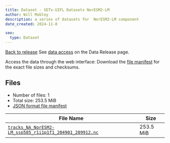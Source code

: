 ```yaml
---
title: Dataset - SETx-UIFL Datasets NorESM2-LM
author: Will Mobley
description: a series of datasets for  NorESM2-LM component
date_created: 2024-11-8

seo:
  type: Dataset
---
```


[Back to release](./index.html#datasets)
See [data access](./index.html#data-access) on the Data Release page.

Access the data through the  web interface: 
Download the [file manifest](https://web.corral.tacc.utexas.edu//datasets//NorESM2-LM/manifest.json) for the exact file sizes and checksums.

## Files

- Number of files: 1
- Total size: 253.5 MiB
- [JSON format file manifest](https://web.corral.tacc.utexas.edu//datasets//NorESM2-LM/manifest.json)

|                                                                                                        File Name                                                                                                         |   Size    |
| ------------------------------------------------------------------------------------------------------------------------------------------------------------------------------------------------------------------------ | --------- |
| [`tracks_NA_NorESM2-LM_ssp585_r1i1p1f1_204901_209912.nc`](https://web.corral.tacc.utexas.edu/setxuifl/tropical_cyclones/downscaled_cmip6_tracks/ssp585/NorESM2-LM/tracks_NA_NorESM2-LM_ssp585_r1i1p1f1_204901_209912.nc) | 253.5 MiB |
